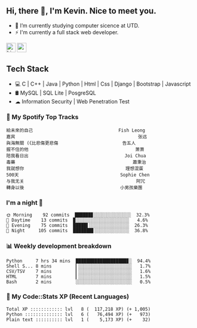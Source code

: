 ## Hi, there 👋, I'm Kevin. Nice to meet you.

- 🌱 I’m currently studying computer sicence at UTD.
- ⚡ I'm currently a full stack web developer.

<a href="https://www.linkedin.com/in/kevin12686/"><img alt="LinkedIn" src="https://img.shields.io/badge/linkedin%20-%230077B5.svg?&style=for-the-badge&logo=linkedin&logoColor=white" height=25></a>
<a href="https://www.instagram.com/kevin12686/"><img src="https://img.shields.io/badge/instagram-3f729b?&style=for-the-badge&logo=instagram&logoColor=white" height=25></a>

## Tech Stack

* 💻 C | C++ | Java | Python | Html | Css | Django | Bootstrap | Javascript
* 🛢️ MySQL | SQL Lite | PosgreSQL
* ☁ Information Security | Web Penetration Test

### 🎵 My Spotify Top Tracks

<!-- spotify start -->

```text
給未來的自己                                Fish Leong
嘉宾                                              张远
與海無關 (《比悲傷更悲傷                        告五人
握不住的他                                        萧萧
陪我看日出                                    Joi Chua
毒藥                                            蕭秉治
我就想你                                      理想混蛋
500天                                      Sophie Chen
与我无关                                          阿冗
轉身以後                                    小男孩樂團
```

<!-- spotify end -->

### I'm a night 🦉

<!-- early_bird start -->

```text
🌞 Morning    92 commits  ██████▊░░░░░░░░░░░░░░  32.3%
🌆 Daytime    13 commits  ▉░░░░░░░░░░░░░░░░░░░░   4.6%
🌃 Evening    75 commits  █████▌░░░░░░░░░░░░░░░  26.3%
🌙 Night     105 commits  ███████▋░░░░░░░░░░░░░  36.8%
```

<!-- early_bird end -->

### 📊 Weekly development breakdown

<!-- code_time start -->

```text
Python     7 hrs 34 mins  ███████████████████▊░  94.4%
Shell S... 8 mins         ▎░░░░░░░░░░░░░░░░░░░░   1.7%
CSV/TSV    7 mins         ▎░░░░░░░░░░░░░░░░░░░░   1.6%
HTML       7 mins         ▎░░░░░░░░░░░░░░░░░░░░   1.5%
Bash       2 mins         ░░░░░░░░░░░░░░░░░░░░░   0.5%
```

<!-- code_time end -->

### 🧰 My Code::Stats XP (Recent Languages)

<!-- codestats start -->

```text
Total XP :::::::::::: lvl   8 (  117,218 XP) (+ 1,005)
Python :::::::::::::: lvl   6 (   76,494 XP) (+   973)
Plain text :::::::::: lvl   1 (    5,173 XP) (+    32)
```

<!-- codestats end -->
